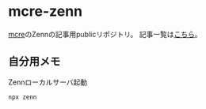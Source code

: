 mcre-zenn
===========

[mcre](mcre.info)のZennの記事用publicリポジトリ。
記事一覧は[こちら](https://zenn.dev/m_cre)。


## 自分用メモ

Zennローカルサーバ起動

```
npx zenn
```
